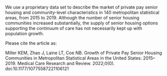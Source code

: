 We use a proprietary data set to describe the market of private pay senior housing and community-level characteristics in 140 metropolitan statistical areas, from 2015 to 2019. Although the number of senior housing communities increased substantially, the supply of senior housing options supporting the continuum of care has not necessarily kept up with population growth. 


Please cite the article as: 

Miller KEM, Zhao J, Laine LT, Coe NB. Growth of Private Pay Senior Housing Communities in Metropolitan Statistical Areas in the United States: 2015–2019. Medical Care Research and Review. 2022;0(0). doi:10.1177/10775587221106121
